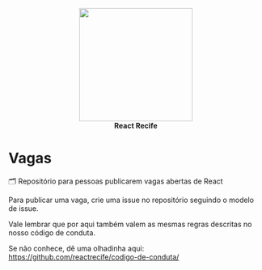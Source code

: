 <p align="center">
  <img src="https://i.imgur.com/SQQfeHg.png" height="224" /><br/>
  <span><b>React Recife</b></span><br/>
</p>

# Vagas

🗂 Repositório para pessoas publicarem vagas abertas de React

Para publicar uma vaga, crie uma issue no repositório seguindo o modelo de issue.

Vale lembrar que por aqui também valem as mesmas regras descritas no nosso código de conduta.

Se não conhece, dê uma olhadinha aqui: https://github.com/reactrecife/codigo-de-conduta/
